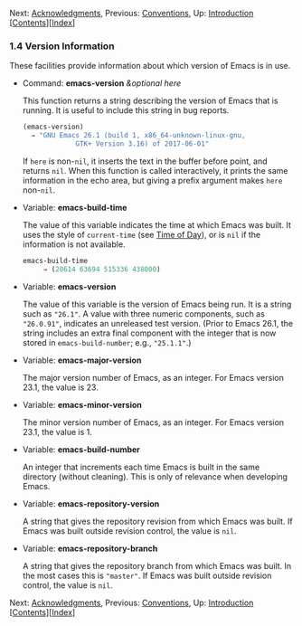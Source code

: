 

Next: [Acknowledgments](Acknowledgments.html), Previous: [Conventions](Conventions.html), Up: [Introduction](Introduction.html)   \[[Contents](index.html#SEC_Contents "Table of contents")]\[[Index](Index.html "Index")]

### 1.4 Version Information

These facilities provide information about which version of Emacs is in use.

*   Command: **emacs-version** *\&optional here*

    This function returns a string describing the version of Emacs that is running. It is useful to include this string in bug reports.

    ```lisp
    (emacs-version)
      ⇒ "GNU Emacs 26.1 (build 1, x86_64-unknown-linux-gnu,
                 GTK+ Version 3.16) of 2017-06-01"
    ```

    If `here` is non-`nil`, it inserts the text in the buffer before point, and returns `nil`. When this function is called interactively, it prints the same information in the echo area, but giving a prefix argument makes `here` non-`nil`.

<!---->

*   Variable: **emacs-build-time**

    The value of this variable indicates the time at which Emacs was built. It uses the style of `current-time` (see [Time of Day](Time-of-Day.html)), or is `nil` if the information is not available.

    ```lisp
    emacs-build-time
         ⇒ (20614 63694 515336 438000)
    ```

<!---->

*   Variable: **emacs-version**

    The value of this variable is the version of Emacs being run. It is a string such as `"26.1"`. A value with three numeric components, such as `"26.0.91"`, indicates an unreleased test version. (Prior to Emacs 26.1, the string includes an extra final component with the integer that is now stored in `emacs-build-number`; e.g., `"25.1.1"`.)

<!---->

*   Variable: **emacs-major-version**

    The major version number of Emacs, as an integer. For Emacs version 23.1, the value is 23.

<!---->

*   Variable: **emacs-minor-version**

    The minor version number of Emacs, as an integer. For Emacs version 23.1, the value is 1.

<!---->

*   Variable: **emacs-build-number**

    An integer that increments each time Emacs is built in the same directory (without cleaning). This is only of relevance when developing Emacs.

<!---->

*   Variable: **emacs-repository-version**

    A string that gives the repository revision from which Emacs was built. If Emacs was built outside revision control, the value is `nil`.

<!---->

*   Variable: **emacs-repository-branch**

    A string that gives the repository branch from which Emacs was built. In the most cases this is `"master"`. If Emacs was built outside revision control, the value is `nil`.

Next: [Acknowledgments](Acknowledgments.html), Previous: [Conventions](Conventions.html), Up: [Introduction](Introduction.html)   \[[Contents](index.html#SEC_Contents "Table of contents")]\[[Index](Index.html "Index")]
